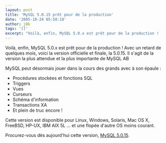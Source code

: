 ```yaml
---
layout: post
title: 'MySQL 5.0.15 prêt pour de la production'
date: '2005-10-24 05:58:18'
author: j0k
tags: '[]'
excerpt: "Voilà, enfin, MySQL 5.0.x est prêt pour de la production !   Avec un retard de quelques mois, voici la version officielle et finale, la 5.0.15.   Il s'agit de la version la plus attendue et la plus importante de MySQL AB"
---
```


Voilà, enfin, MySQL 5.0.x est prêt pour de la production !   Avec un retard de quelques mois, voici la version officielle et finale, la 5.0.15.   Il s'agit de la version la plus attendue et la plus importante de MySQL AB

MySQL peut désormais jouer dans la cours des grands avec à son épaule :
* Procédures stockées et fonctions SQL
* Triggers
* Vues
* Curseurs
* Schéma d'information
* Transactions XA
* Et plein de truc encore !

Cette version est disponible pour Linux, Windows, Solaris, Mac OS X, FreeBSD, HP-UX, IBM AIX 5L ... et une flopée d'autre OS moins courant.

Procurez-vous dès aujourd'hui cette version, [MySQL 5.0.15](http://dev.mysql.com/downloads/mysql/5.0.html).
